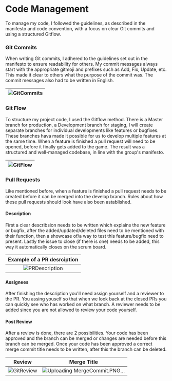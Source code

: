 # Code Management
To manage my code, I followed the guidelines, as described in the manifesto and code convention, with a focus on clear Git commits and using a structured Gitflow.

### Git Commits
When writing Git commits, I adhered to the guidelines set out in the manifesto to ensure readability for others. My commit messages always start with the 
appropriate gitmoji and prefixes such as Add, Fix, Update, etc. This made it clear to others what the purpose of the commit was. The commit messages also had to be written in English.

|![GitCommits](https://github.com/Timsel1/S6-Portfolio/assets/90602424/a9797c8d-52ec-4878-9c64-67c4c8318e68)|
|:---------------------------------------------------------------------------------------------------------:|

### Git Flow
To structure my project code, I used the Gitflow method. There is a Master branch for production, a Development branch for staging, 
I will create separate branches for individual developments like features or bugfixes. These branches hava made it possible for us to develop multiple features at the same time.
When a feature is finished a pull request will need to be opened, before it finally gets added to the game.
The result was a structured and well-managed codebase, in line with the group's manifesto.

|![GitFlow](https://github.com/Timsel1/S6-Portfolio/assets/90602424/7c9bc2ff-c2eb-4609-8dda-ada8fb50753b)|
|:------------------------------------------------------------------------------------------------------:|

### Pull Requests
Like mentioned before, when a feature is finished a pull request needs to be created before it can be merged into the develop branch. Rules about how these pull requests should look
have also been astablished.  
#### Description
First a clear describsion needs to be written which explains the new feature or bugfix, after the added/updated/deleted files need to be mentioned with their function, 
then a showcase of/a way to test this feature/bugfix need to present. Lastly the issue to close (if there is one) needs to be added, this way it automatically closes on the scrum board.

|Example of a PR desrciption|
|:-------------------------:|
|![PRDescription](https://github.com/Timsel1/S6-Portfolio/assets/90602424/a510d8b4-58c6-453d-ab43-7590294ed996)|

#### Assignees
After finishing the description you'll need assign yourself and a reviewer to the PR. You assing youself so that when we look back at the closed PRs you can quickly see who has worked on what branch.
A reviewer needs to be added since you are not allowed to review your code yourself.

#### Post Review
After a review is done, there are 2 possibilities. Your code has been approved and the branch can be merged or changes are needed before this branch can be merged.
Once your code has been approved a correct merge commit title needs to be written, after this the branch can be deleted.

|Review|Merge Title|
|:----:|:---------:|
|![GitReview](https://github.com/Timsel1/S6-Portfolio/assets/90602424/62810668-aab1-4fff-8984-a4817611857b)|![Uploading MergeCommit.PNG…]()|
